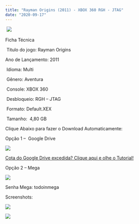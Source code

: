 ```yaml
---
title: "Rayman Origins (2011) - XBOX 360 RGH - JTAG"
date: "2020-09-17"
---
```


 ![](https://1.bp.blogspot.com/-25YlOshpSU8/X2K3HHD34LI/AAAAAAAAPQQ/sE7D1HSLAbsFOsd3bpAmYNebpR_F_bf_wCLcBGAsYHQ/s320/234979-rayman-origins-xbox-360-front-cover.jpg)

Ficha Técnica

 Titulo do jogo: Rayman Origins

Ano de Lançamento: 2011

 Idioma: Multi

 Gênero: Aventura

 Console: XBOX 360

 Desbloqueio: RGH – JTAG

 Formato: Default.XEX

 Tamanho:  4,80 GB

Clique Abaixo para fazer o Download Automaticamente:

Opção 1 –  Google Drive

[![](https://1.bp.blogspot.com/-4SUqXRoRWc0/XtsW72LDzrI/AAAAAAAAKHM/qo1oDro7CI03qjIvaVCl6yKZ3v_F_JvBwCK4BGAsYHg/APRENDA-Recupdsdasdasdaerado.png)](https://zee.gl/yg4XBM)

[Cota do Google Drive excedida? Clique aqui e olhe o Tutorial!](https://ultragames-torrents.blogspot.com/2020/06/burlar-cota-do-google-drive.html) 

Opção 2 – Mega

[![](https://1.bp.blogspot.com/-fysMBE_30yA/XtsW8rOzeTI/AAAAAAAAKHQ/yEg2otqCtcAfsWIP0xI63y3c0eWdDVksQCK4BGAsYHg/MEGA.png)](https://zee.gl/wlIuZ)

Senha Mega: todoinmega

Screenshots:

[![](https://1.bp.blogspot.com/-sX1Gb-ITW10/X2K3F0Zia4I/AAAAAAAAPQM/f-yXxZYucUsw_N1BegZ-I3Lned2d3AUmwCLcBGAsYHQ/w429-h242/maxresdefault.jpg)](https://1.bp.blogspot.com/-sX1Gb-ITW10/X2K3F0Zia4I/AAAAAAAAPQM/f-yXxZYucUsw_N1BegZ-I3Lned2d3AUmwCLcBGAsYHQ/s1280/maxresdefault.jpg)

[![](https://1.bp.blogspot.com/-48gKwZn7_y4/X2K3HGrm0_I/AAAAAAAAPQU/Yt_mJmCng80p5AdpCwAXN00Kouyu6EO2gCLcBGAsYHQ/w433-h244/maxresdefault{40dcdfd0a3f176073d713beaee4fcd56db243ec708877a2e730ba987ecd6f1ab}2B{40dcdfd0a3f176073d713beaee4fcd56db243ec708877a2e730ba987ecd6f1ab}25281{40dcdfd0a3f176073d713beaee4fcd56db243ec708877a2e730ba987ecd6f1ab}2529.jpg)](https://1.bp.blogspot.com/-48gKwZn7_y4/X2K3HGrm0_I/AAAAAAAAPQU/Yt_mJmCng80p5AdpCwAXN00Kouyu6EO2gCLcBGAsYHQ/s1280/maxresdefault{40dcdfd0a3f176073d713beaee4fcd56db243ec708877a2e730ba987ecd6f1ab}2B{40dcdfd0a3f176073d713beaee4fcd56db243ec708877a2e730ba987ecd6f1ab}25281{40dcdfd0a3f176073d713beaee4fcd56db243ec708877a2e730ba987ecd6f1ab}2529.jpg)
